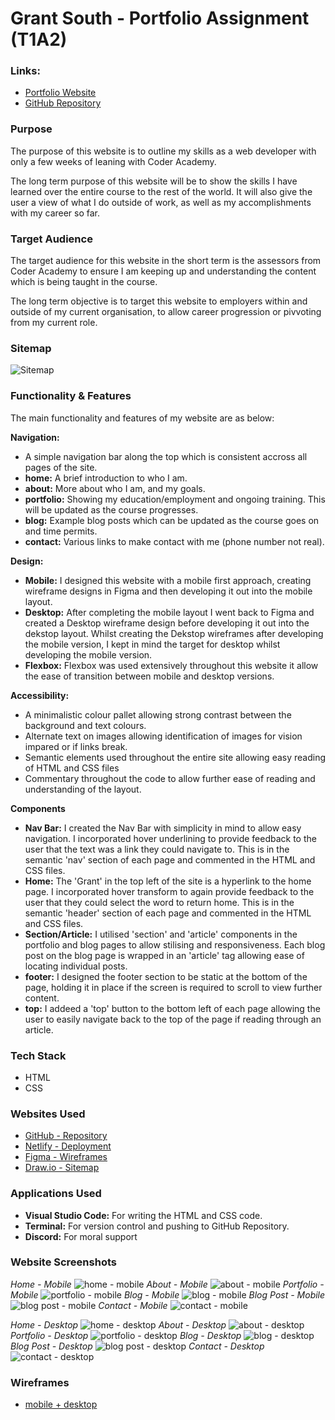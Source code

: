 # Grant South - Portfolio Assignment (T1A2)

### Links:
- [Portfolio Website](https://grant-south.au)
- [GitHub Repository](https://github.com/grants77/T1A2)

### Purpose
The purpose of this website is to outline my skills as a web developer with only a few weeks of leaning with Coder Academy.

The long term purpose of this website will be to show the skills I have learned over the entire course to the rest of the world. It will also give the user a view of what I do outside of work, as well as my accomplishments with my career so far.

### Target Audience
The target audience for this website in the short term is the assessors from Coder Academy to ensure I am keeping up and understanding the content which is being taught in the course.

The long term objective is to target this website to employers within and outside of my current organisation, to allow career progression or pivvoting from my current role.

### Sitemap
![Sitemap](/docs/Sitemap.gif)

### Functionality & Features
The main functionality and features of my website are as below:

**Navigation:**
- A simple navigation bar along the top which is consistent accross all pages of the site.
 - **home:** A brief introduction to who I am.
 - **about:** More about who I am, and my goals.
 - **portfolio:** Showing my education/employment and ongoing training. This will be updated as the course progresses.
 - **blog:** Example blog posts which can be updated as the course goes on and time permits.
 - **contact:** Various links to make contact with me (phone number not real).

 **Design:**
 - **Mobile:** I designed this website with a mobile first approach, creating wireframe designs in Figma and then developing it out into the mobile layout.
 - **Desktop:** After completing the mobile layout I went back to Figma and created a Desktop wireframe design before developing it out into the dekstop layout. Whilst creating the Dekstop wireframes after developing the mobile version, I kept in mind the target for desktop whilst developing the mobile version. 
 - **Flexbox:** Flexbox was used extensively throughout this website it allow the ease of transition between mobile and desktop versions.


**Accessibility:**
- A minimalistic colour pallet allowing strong contrast between the background and text colours.
- Alternate text on images allowing identification of images for vision impared or if links break.
- Semantic elements used throughout the entire site allowing easy reading of HTML and CSS files
- Commentary throughout the code to allow further ease of reading and understanding of the layout.

**Components**
- **Nav Bar:** I created the Nav Bar with simplicity in mind to allow easy navigation. I incorporated hover underlining to provide feedback to the user that the text was a link they could navigate to. This is in the semantic 'nav' section of each page and commented in the HTML and CSS files.
- **Home:** The 'Grant' in the top left of the site is a hyperlink to the home page. I incorporated hover transform to again provide feedback to the user that they could select the word to return home. This is in the semantic 'header' section of each page and commented in the HTML and CSS files.
- **Section/Article:** I utilised 'section' and 'article' components in the portfolio and blog pages to allow stilising and responsiveness. Each blog post on the blog page is wrapped in an 'article' tag allowing ease of locating individual posts.
- **footer:** I designed the footer section to be static at the bottom of the page, holding it in place if the screen is required to scroll to view further content.
- **top:** I addeed a 'top' button to the bottom left of each page allowing the user to easily navigate back to the top of the page if reading through an article.

### Tech Stack
- HTML
- CSS

### Websites Used
- [GitHub - Repository](https://github.com)
- [Netlify - Deployment](https://netlify.com)
- [Figma - Wireframes](https://figma.com)
- [Draw.io - Sitemap](https://draw.io)

### Applications Used
- **Visual Studio Code:** For writing the HTML and CSS code.
- **Terminal:** For version control and pushing to GitHub Repository.
- **Discord:** For moral support

### Website Screenshots

_Home - Mobile_
![home - mobile](/docs/screenshots/m-home.PNG)
_About - Mobile_
![about - mobile](/docs/screenshots/m-about.PNG)
_Portfolio - Mobile_
![portfolio - mobile](/docs/screenshots/m-portfolio.PNG)
_Blog - Mobile_
![blog - mobile](/docs/screenshots/m-blog.PNG)
_Blog Post - Mobile_
![blog post - mobile](/docs/screenshots/m-blogpost.PNG)
_Contact - Mobile_
![contact - mobile](/docs/screenshots/m-contact.PNG)

_Home - Desktop_
![home - desktop](/docs/screenshots/d-home.png)
_About - Desktop_
![about - desktop](/docs/screenshots/d-about.png)
_Portfolio - Desktop_
![portfolio - desktop](/docs/screenshots/d-portfolio.png)
_Blog - Desktop_
![blog - desktop](/docs/screenshots/d-blog.png)
_Blog Post - Desktop_
![blog post - desktop](/docs/screenshots/d-blogpost.png)
_Contact - Desktop_
![contact - desktop](/docs/screenshots/d-contact.png)

### Wireframes

- [mobile + desktop](/docs/Mobile+Desktop%20Wireframes.pdf)
